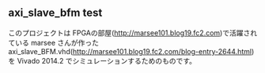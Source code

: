 axi_slave_bfm test
------------------

このプロジェクトは FPGAの部屋(http://marsee101.blog19.fc2.com)で活躍されている marsee さんが作った axi_slave_BFM.vhd(http://marsee101.blog19.fc2.com/blog-entry-2644.html) を Vivado 2014.2 でシミュレーションするためのものです。



